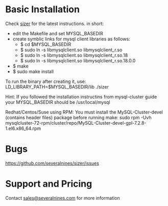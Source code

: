 Basic Installation
===================
Check [sizer](https://severalnines.com/sizer-capacity-planning-tool) for the latest instructions.
in short:

* edit the Makefile and set MYSQL_BASEDIR
* create symblic links for mysql client libraries as follows:
  * $ cd $MYSQL_BASEDIR
  * $ sudo ln -s libmysqlclient.so libmysqlclient_r.so
  * $ sudo ln -s libmysqlclient.so libmysqlclient_r.so.18
  * $ sudo ln -s libmysqlclient.so libmysqlclient_r.so.18.0.0
* $ make
* $ sudo make install

To run the binary after creating it, use:
  LD_LIBRARY_PATH=$MYSQL_BASEDIR/lib ./sizer

Hint: If you followed the installation instructins from mysql-cluster guide
your MYSQL_BASEDIR should be /usr/local/mysql


Redhat/Centos/Suse using RPM:
You must install the MySQL-Cluster-devel (contains header files) package before running make:
   sudo rpm -Uvh mysqlcluster-72-rpm/cluster/repo/MySQL-Cluster-devel-gpl-7.2.8-1.el6.x86_64.rpm


Bugs
===================
https://github.com/severalnines/sizer/issues

Support and Pricing
===================
Contact sales@severalnines.com for more information
